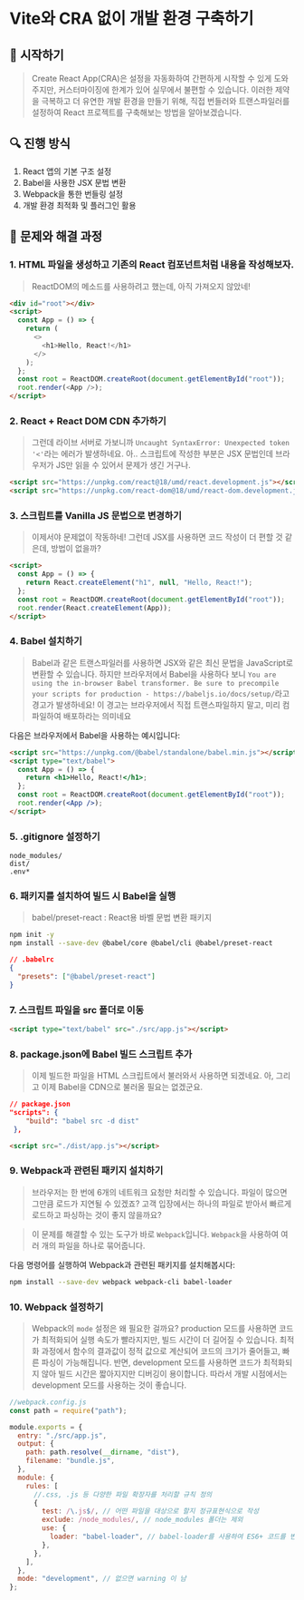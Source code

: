 # Vite와 CRA 없이 개발 환경 구축하기

## 🎯 시작하기

> Create React App(CRA)은 설정을 자동화하여 간편하게 시작할 수 있게 도와주지만, 커스터마이징에 한계가 있어 실무에서 불편할 수 있습니다. 이러한 제약을 극복하고 더 유연한 개발 환경을 만들기 위해, 직접 번들러와 트랜스파일러를 설정하여 React 프로젝트를 구축해보는 방법을 알아보겠습니다.

## 🔍 진행 방식

1. React 앱의 기본 구조 설정
2. Babel을 사용한 JSX 문법 변환
3. Webpack을 통한 번들링 설정
4. 개발 환경 최적화 및 플러그인 활용

## 🚀 문제와 해결 과정

### 1. HTML 파일을 생성하고 기존의 React 컴포넌트처럼 내용을 작성해보자.

> ReactDOM의 메소드를 사용하려고 했는데, 아직 가져오지 않았네!

```html
<div id="root"></div>
<script>
  const App = () => {
    return (
      <>
        <h1>Hello, React!</h1>
      </>
    );
  };
  const root = ReactDOM.createRoot(document.getElementById("root"));
  root.render(<App />);
</script>
```

### 2. React + React DOM CDN 추가하기

> 그런데 라이브 서버로 가보니까 `Uncaught SyntaxError: Unexpected token '<'`라는 에러가 발생하네요. 아.. 스크립트에 작성한 부분은 JSX 문법인데 브라우저가 JS만 읽을 수 있어서 문제가 생긴 거구나.

```html
<script src="https://unpkg.com/react@18/umd/react.development.js"></script>
<script src="https://unpkg.com/react-dom@18/umd/react-dom.development.js"></script>
```

### 3. 스크립트를 Vanilla JS 문법으로 변경하기

> 이제서야 문제없이 작동하네! 그런데 JSX를 사용하면 코드 작성이 더 편할 것 같은데, 방법이 없을까?

```html
<script>
  const App = () => {
    return React.createElement("h1", null, "Hello, React!");
  };
  const root = ReactDOM.createRoot(document.getElementById("root"));
  root.render(React.createElement(App));
</script>
```

### 4. Babel 설치하기

> Babel과 같은 트랜스파일러를 사용하면 JSX와 같은 최신 문법을 JavaScript로 변환할 수 있습니다. 하지만 브라우저에서 Babel을 사용하다 보니 `You are using the in-browser Babel transformer. Be sure to precompile your scripts for production - https://babeljs.io/docs/setup/`라고 경고가 발생하네요! 이 경고는 브라우저에서 직접 트랜스파일하지 말고, 미리 컴파일하여 배포하라는 의미네요

다음은 브라우저에서 Babel을 사용하는 예시입니다:

```html
<script src="https://unpkg.com/@babel/standalone/babel.min.js"></script>
<script type="text/babel">
  const App = () => {
    return <h1>Hello, React!</h1>;
  };
  const root = ReactDOM.createRoot(document.getElementById("root"));
  root.render(<App />);
</script>
```

### 5. .gitignore 설정하기

```
node_modules/
dist/
.env*
```

### 6. 패키지를 설치하여 빌드 시 Babel을 실행

> babel/preset-react : React용 바벨 문법 변환 패키지

```bash
npm init -y
npm install --save-dev @babel/core @babel/cli @babel/preset-react
```

```json
// .babelrc
{
  "presets": ["@babel/preset-react"]
}
```

### 7. 스크립트 파일을 src 폴더로 이동

```html
<script type="text/babel" src="./src/app.js"></script>
```

### 8. package.json에 Babel 빌드 스크립트 추가

> 이제 빌드한 파일을 HTML 스크립트에서 불러와서 사용하면 되겠네요. 아, 그리고 이제 Babel을 CDN으로 불러올 필요는 없겠군요.

```json
// package.json
"scripts": {
    "build": "babel src -d dist"
 },
```

```html
<script src="./dist/app.js"></script>
```

### 9. Webpack과 관련된 패키지 설치하기

> 브라우저는 한 번에 6개의 네트워크 요청만 처리할 수 있습니다. 파일이 많으면 그만큼 로드가 지연될 수 있겠죠? 고객 입장에서는 하나의 파일로 받아서 빠르게 로드하고 파싱하는 것이 좋지 않을까요?

> 이 문제를 해결할 수 있는 도구가 바로 `Webpack`입니다. `Webpack`을 사용하여 여러 개의 파일을 하나로 묶어줍니다.

다음 명령어를 실행하여 Webpack과 관련된 패키지를 설치해봅시다:

```bash
npm install --save-dev webpack webpack-cli babel-loader
```

### 10. Webpack 설정하기

> Webpack의 `mode` 설정은 왜 필요한 걸까요?
> production 모드를 사용하면 코드가 최적화되어 실행 속도가 빨라지지만, 빌드 시간이 더 길어질 수 있습니다. 최적화 과정에서 함수의 결과값이 정적 값으로 계산되어 코드의 크기가 줄어들고, 빠른 파싱이 가능해집니다. 반면, development 모드를 사용하면 코드가 최적화되지 않아 빌드 시간은 짧아지지만 디버깅이 용이합니다. 따라서 개발 시점에서는 development 모드를 사용하는 것이 좋습니다.

```js
//webpack.config.js
const path = require("path");

module.exports = {
  entry: "./src/app.js",
  output: {
    path: path.resolve(__dirname, "dist"),
    filename: "bundle.js",
  },
  module: {
    rules: [
      //.css, .js 등 다양한 파일 확장자를 처리할 규칙 정의
      {
        test: /\.js$/, // 어떤 파일을 대상으로 할지 정규표현식으로 작성
        exclude: /node_modules/, // node_modules 폴더는 제외
        use: {
          loader: "babel-loader", // babel-loader를 사용하여 ES6+ 코드를 변환
        },
      },
    ],
  },
  mode: "development", // 없으면 warning 이 남
};
```
